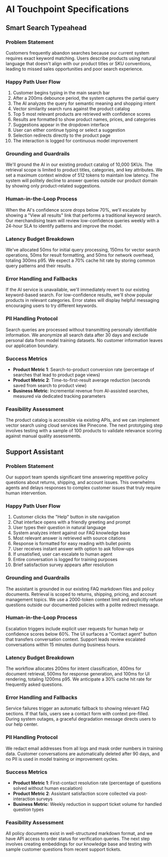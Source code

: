 # AI Touchpoint Specifications

## Smart Search Typeahead

### Problem Statement
Customers frequently abandon searches because our current system requires exact keyword matching. Users describe products using natural language that doesn't align with our product titles or SKU conventions, leading to missed sales opportunities and poor search experience.

### Happy Path User Flow
1. Customer begins typing in the main search bar
2. After a 200ms debounce period, the system captures the partial query
3. The AI analyzes the query for semantic meaning and shopping intent
4. Vector similarity search runs against the product catalog
5. Top 5 most relevant products are retrieved with confidence scores
6. Results are formatted to show product names, prices, and categories
7. Suggestions appear in the dropdown interface
8. User can either continue typing or select a suggestion
9. Selection redirects directly to the product page
10. The interaction is logged for continuous model improvement

### Grounding and Guardrails
We'll ground the AI in our existing product catalog of 10,000 SKUs. The retrieval scope is limited to product titles, categories, and key attributes. We set a maximum context window of 512 tokens to maintain low latency. The system will politely decline to answer queries outside our product domain by showing only product-related suggestions.

### Human-in-the-Loop Process
When the AI's confidence score drops below 70%, we'll escalate by showing a "View all results" link that performs a traditional keyword search. Our merchandising team will review low-confidence queries weekly with a 24-hour SLA to identify patterns and improve the model.

### Latency Budget Breakdown
We've allocated 50ms for initial query processing, 150ms for vector search operations, 50ms for result formatting, and 50ms for network overhead, totaling 300ms p95. We expect a 70% cache hit rate by storing common query patterns and their results.

### Error Handling and Fallbacks
If the AI service is unavailable, we'll immediately revert to our existing keyword-based search. For low-confidence results, we'll show popular products in relevant categories. Error states will display helpful messaging encouraging users to try different keywords.

### PII Handling Protocol
Search queries are processed without transmitting personally identifiable information. We anonymize all search data after 30 days and exclude personal data from model training datasets. No customer information leaves our application boundary.

### Success Metrics
- **Product Metric 1**: Search-to-product conversion rate (percentage of searches that lead to product page views)
- **Product Metric 2**: Time-to-first-result average reduction (seconds saved from search to product view)
- **Business Metric**: Incremental revenue from AI-assisted searches, measured via dedicated tracking parameters

### Feasibility Assessment
The product catalog is accessible via existing APIs, and we can implement vector search using cloud services like Pinecone. The next prototyping step involves testing with a sample of 100 products to validate relevance scoring against manual quality assessments.

## Support Assistant

### Problem Statement
Our support team spends significant time answering repetitive policy questions about returns, shipping, and account issues. This overwhelms agents and delays responses to complex customer issues that truly require human intervention.

### Happy Path User Flow
1. Customer clicks the "Help" button in site navigation
2. Chat interface opens with a friendly greeting and prompt
3. User types their question in natural language
4. System analyzes intent against our FAQ knowledge base
5. Most relevant answer is retrieved with source citations
6. Response is formatted for easy reading with bullet points
7. User receives instant answer with option to ask follow-ups
8. If unsatisfied, user can escalate to human agent
9. Entire conversation is logged for training purposes
10. Brief satisfaction survey appears after resolution

### Grounding and Guardrails
The assistant is grounded in our existing FAQ markdown files and policy documents. Retrieval is scoped to returns, shipping, pricing, and account management topics. We use a 2000-token context limit and explicitly refuse questions outside our documented policies with a polite redirect message.

### Human-in-the-Loop Process
Escalation triggers include explicit user requests for human help or confidence scores below 60%. The UI surfaces a "Contact agent" button that transfers conversation context. Support leads review escalated conversations within 15 minutes during business hours.

### Latency Budget Breakdown
The workflow allocates 200ms for intent classification, 400ms for document retrieval, 500ms for response generation, and 100ms for UI rendering, totaling 1200ms p95. We anticipate a 30% cache hit rate for frequently asked questions.

### Error Handling and Fallbacks
Service failures trigger an automatic fallback to showing relevant FAQ sections. If that fails, users see a contact form with context pre-filled. During system outages, a graceful degradation message directs users to our help center.

### PII Handling Protocol
We redact email addresses from all logs and mask order numbers in training data. Customer conversations are automatically deleted after 90 days, and no PII is used in model training or improvement cycles.

### Success Metrics
- **Product Metric 1**: First-contact resolution rate (percentage of questions solved without human escalation)
- **Product Metric 2**: Assistant satisfaction score collected via post-interaction surveys
- **Business Metric**: Weekly reduction in support ticket volume for handled question types

### Feasibility Assessment
All policy documents exist in well-structured markdown format, and we have API access to order status for verification queries. The next step involves creating embeddings for our knowledge base and testing with sample customer questions from recent support tickets.